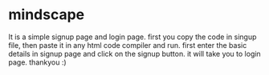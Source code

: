 # mindscape
It is a simple signup page and login page.
first you copy the code in singup file, then paste it in any html code compiler and run.
first enter the basic details in signup page and click on the signup button.
it will take you to login page.
thankyou :)

